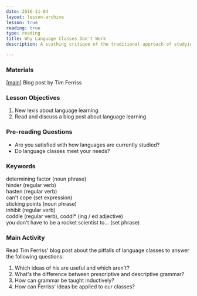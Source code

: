 ```yaml
---
date: 2016-11-04
layout: lesson-archive
lesson: true
reading: true
type: reading
title: Why Language Classes Don't Work
description: A scathing critique of the traditional approach of studying a language for ten years without being able to speak it

---
```

### Materials
[<a href="http://fourhourworkweek.com/2008/09/22/why-language-classes-dont-work-how-to-cut-classes-and-double-your-learning-rate-plus-madrid-update/" target="_blank">main</a>] Blog post by Tim Ferriss

### Lesson Objectives

1. New lexis about language learning 
2. Read and discuss a blog post about language learning

### Pre-reading Questions

- Are you satisfied with how languages are currently studied? 
- Do language classes meet your needs? 

### Keywords
determining factor (noun phrase)  
hinder (regular verb)  
hasten (regular verb)  
can't cope (set expression)   
sticking points (noun phrase)  
inhibit (regular verb)  
coddle (regular verb), coddl* (ing / ed adjective)  
you don't have to be a rocket scientist to... (set phrase)  

### Main Activity
Read Tim Ferriss' blog post about the pitfalls of language classes to answer the following questions:

1. Which ideas of his are useful and which aren't? 
2. What's the difference between prescriptive and descriptive grammar? 
3. How can grammar be taught inductively?  
4. How can Ferriss' ideas be applied to our classes?  
